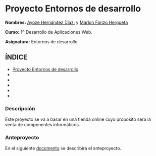# Proyecto Entornos de desarrollo <a name=id0></a>

**Nombres:** [Ayoze Hernández Díaz.](https://github.com/ElPayo) y [Marlon Farizo Hergueta](https://github.com/marlonfrz)

**Curso:** 1º Desarrollo de Aplicaciones Web.

**Asignatura:** Entornos de desarrollo.

## ÍNDICE

+ [Proyecto Entornos de desarrollo](#id0)
+ [](#id1)
+ [](#id2)
+ [](#id3)
+ [](#id4)
+ [](#id5)

### Descripción <a name=id1></a>

Este proyecto se va a basar en una tienda online cuyo proposito sera la venta de componentes informáticos.

### Anteproyecto <a name=id2></a>

En el siguiente [documento](./docs/anteproyecto.md) se describirá el anteproyecto.

###  <a name=id3></a>

###  <a name=id4></a>

###  <a name=id5></a>
